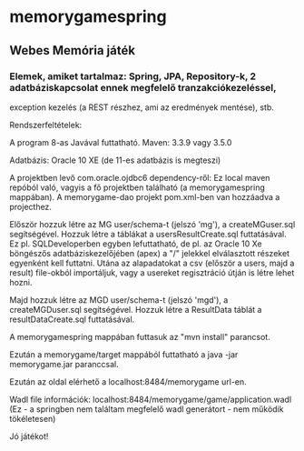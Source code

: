 ﻿# memorygamespring
## Webes Memória játék
### Elemek, amiket tartalmaz: Spring, JPA, Repository-k, 2 adatbáziskapcsolat ennek megfelelő tranzakciókezeléssel,
exception kezelés (a REST részhez, ami az eredmények mentése), stb.

Rendszerfeltételek:

A program 8-as Javával futtatható. Maven: 3.3.9 vagy 3.5.0

Adatbázis:
Oracle 10 XE (de 11-es adatbázis is megteszi)

A projektben levő com.oracle.ojdbc6 dependency-ről:
Ez local maven repóból való, vagyis a fő projektben található (a memorygamespring mappában).
A memorygame-dao projekt pom.xml-ben van hozzáadva a projecthez.

Először hozzuk létre az MG user/schema-t (jelszó 'mg'), a createMGuser.sql segítségével.
Hozzuk létre a táblákat a usersResultCreate.sql futtatásával.
Ez pl. SQLDeveloperben egyben lefuttatható,
de pl. az Oracle 10 Xe böngészős adatbáziskezelőjében (apex) a "/" jelekkel elválasztott részeket egyenként kell futtatni.
Utána az alapadatokat a csv (először a users, majd a result) file-okból importáljuk,
vagy a usereket regisztráció útján is létre lehet hozni.

Majd hozzuk létre az MGD user/schema-t (jelszó 'mgd'), a createMGDuser.sql segítségével.
Hozzuk létre a ResultData táblát a resultDataCreate.sql futtatásával.

A memorygamespring mappában futtasuk az "mvn install" parancsot.

Ezután a memorygame/target mappából futtatható a java -jar memorygame.jar paranccsal.

Ezután az oldal elérhető a localhost:8484/memorygame url-en.

Wadl file információk: localhost:8484/memorygame/game/application.wadl
(Ez - a springben nem találtam megfelelő wadl generátort - nem működik tökéletesen)

Jó játékot!
